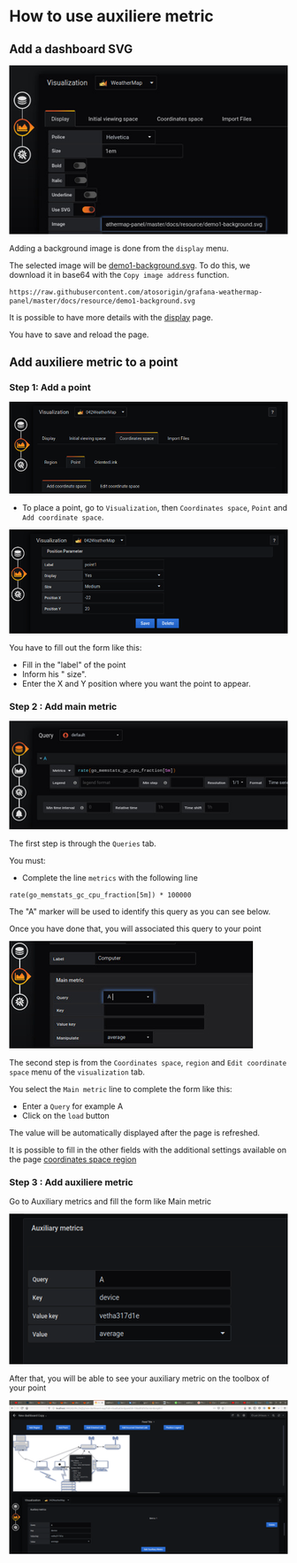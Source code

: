 # How to use auxiliere metric

## Add a dashboard SVG

![step 01](../../screenshots/demo/tutorial1/step01.jpg)


Adding a background image is done from the `display` menu.

The selected image will be [demo1-background.svg](../../resource/demo1-background.svg). To do this, we download it in base64 with the `Copy image address` function.


```
https://raw.githubusercontent.com/atosorigin/grafana-weathermap-panel/master/docs/resource/demo1-background.svg

```

It is possible to have more details with the [display](../editor/display.md) page.

You have to save and reload the page.

## Add auxiliere metric to a point

### Step 1: Add a point


![step 09](../../screenshots/demo/tutorial1/add-coordinate.png)

- To place a point, go to `Visualization`, then `Coordinates space`, `Point` and `Add coordinate space`.

![step 09](../../screenshots/demo/tutorial1/point1.png)

You have to fill out the form like this: 

- Fill in the "label" of the point
- Inform his " size".
- Enter the X and Y position where you want the point to appear.

### Step 2 : Add main metric


![step 05](../../screenshots/demo/tutorial1/step05.jpg)


The first step is through the `Queries` tab.

You must:

- Complete the line `metrics` with the following line

```
rate(go_memstats_gc_cpu_fraction[5m]) * 100000
```

The "A" marker will be used to identify this query as you can see below.

Once you have done that, you will associated this query to your point


![step 06](../../screenshots/demo/tutorial1/step06.jpg)

The second step is from the `Coordinates space`, `region` and `Edit coordinate space` menu of the `visualization` tab.

You select the `Main metric` line to complete the form like this: 

- Enter a `Query` for example A
- Click on the `load` button


The value will be automatically displayed after the page is refreshed.


It is possible to fill in the other fields with the additional settings available on the page [coordinates space region](../editor/coordinates-space-region.md)

### Step 3 : Add auxiliere metric 

Go to Auxiliary metrics and fill the form like Main metric

![auxiliere](../../screenshots/demo/tutorial8/auxiliere.png)

After that, you will be able to see your auxiliary metric on the toolbox of your point

![auxiliere](../../screenshots/demo/tutorial8/toolbox.png)